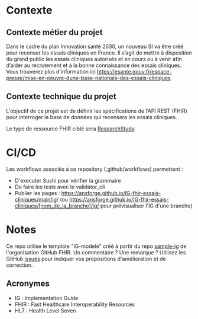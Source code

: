 # Contexte

## Contexte métier du projet
Dans le cadre du plan Innovation santé 2030, un nouveau SI va être créé pour recenser les essais cliniques en France. Il s’agit de mettre à disposition du grand public les essais cliniques autorisés et en cours ou à venir afin d’aider au recrutement et à la bonne connaissance des essais cliniques.
Vous trouverez plus d'information ici https://esante.gouv.fr/espace-presse/mise-en-oeuvre-dune-base-nationale-des-essais-cliniques


## Contexte technique du projet
L'objectif de ce projet est de définir les spécifications de l’API REST (FHIR) pour interroger la base de données qui recensera les essais cliniques.

Le type de ressource FHIR ciblé sera [ResearchStudy](http://hl7.org/fhir/R4/researchstudy.html).


# CI/CD
Les workflows associés à ce repository (.github/workflows) permettent : 
* D'executer Sushi pour vérifier la grammaire
* De faire les tests avec le validator_cli
* Publier les pages : https://ansforge.github.io/IG-fhir-essais-cliniques/main/ig/ (ou https://ansforge.github.io/IG-fhir-essais-cliniques/[nom_de_la_branche]/ig/ pour prévisualiser l'IG d'une branche)

# Notes
Ce repo utilise le template "IG-modele" créé à partir du repo [sample-ig](https://github.com/FHIR/sample-ig) de l'organisation GitHub FHIR.
Un commentaire ? Une remarque ? Utilisez les GitHub [issues](https://docs.github.com/fr/issues) pour indiquer vos propositions d'amélioration et de correction.

## Acronymes

* IG : Implementation Guide
* FHIR : Fast Healthcare Interoperability Resources
* HL7 : Health Level Seven
